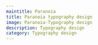 ```yaml
---
maintitle: Paranoia
title: Paranoia typography design
image: Paranoia-Typography design
description: Typography design
category: Typography design
---
```


